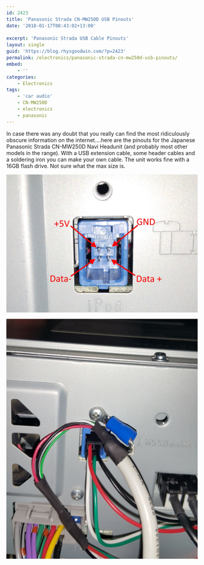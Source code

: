 ```yaml
---
id: 2423
title: 'Panasonic Strada CN-MW250D USB Pinouts'
date: '2018-01-17T08:43:02+13:00'

excerpt: 'Panasonic Strada USB Cable Pinouts'
layout: single
guid: 'https://blog.rhysgoodwin.com/?p=2423'
permalink: /electronics/panasonic-strada-cn-mw250d-usb-pinouts/
embed:
    - ''
categories:
    - Electronics
tags:
    - 'car audio'
    - CN-MW250D
    - electronics
    - panasonic
---
```


In case there was any doubt that you really can find the most ridiculously obscure information on the internet….here are the pinouts for the Japanese Panasonic Strada CN-MW250D Navi Headunit (and probably most other models in the range). With a USB extension cable, some header cables and a soldering iron you can make your own cable. The unit works fine with a 16GB flash drive. Not sure what the max size is.

[![](/content/uploads/2018/01/Pinouts.jpg)](/content/uploads/2018/01/Pinouts.jpg)

[![](/content/uploads/2018/01/CableConnected.jpg)](/content/uploads/2018/01/CableConnected.jpg)